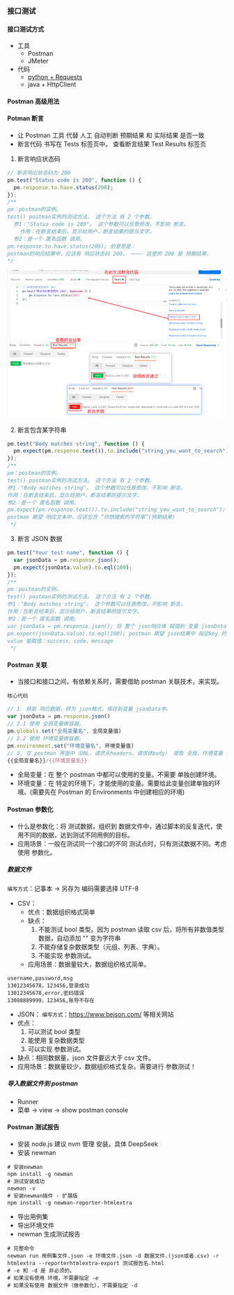### 接口测试

#### 接口测试方式

- 工具
  - Postman
  - JMeter
- 代码
  - [python + Requests](https://github.com/DaisyXuYanRu/system_api_autotest)
  - java + HttpClient

#### Postman 高级用法

#### Potman 断言

- 让 Postman 工具 代替 人工 自动判断 预期结果 和 实际结果 是否一致
- 断言代码 书写在 Tests 标签页中。 查看断言结果 Test Results 标签页

1. 断言响应状态码

```js
// 断言响应状态码为 200
pm.test("Status code is 200", function () {
  pm.response.to.have.status(200);
});
/** 
pm：postman的实例。
test() postman实例的测试方法。 这个方法 有 2 个参数。
  参1："Status code is 200"。 这个参数可以任意修改，不影响 断言。
    作用：在断言结束后，显示给用户，断言结果的提示文字。
  参2：是一个 匿名函数 调用。
pm.response.to.have.status(200); 的意思是：
postman的响应结果中，应该有 响应状态码 200。 ———— 这里的 200 是 预期结果。
*/
```

![Potman 断言](./images/ps-dy.png)

2. 断言包含某字符串

```js
pm.test("Body matches string", function () {
  pm.expect(pm.response.text()).to.include("string_you_want_to_search");
});
/**
pm：postman的实例。
test() postman实例的测试方法。 这个方法 有 2 个参数。
参1："Body matches string"。 这个参数可以任意修改，不影响 断言。
作用：在断言结束后，显示给用户，断言结果的提示文字。
参2：是一个 匿名函数 调用。
pm.expect(pm.response.text()).to.include("string_you_want_to_search"); 的意思是：
postman 期望 响应文本中，应该包含 “你想搜索的字符串”(预期结果)
 */
```

3. 断言 JSON 数据

```js
pm.test("Your test name", function () {
  var jsonData = pm.response.json();
  pm.expect(jsonData.value).to.eql(100);
});
/**
pm：postman的实例。
test() postman实例的测试方法。 这个方法 有 2 个参数。
参1："Body matches string"。 这个参数可以任意修改，不影响 断言。
作用：在断言结束后，显示给用户，断言结果的提示文字。
参2：是一个 匿名函数 调用。
var jsonData = pm.response.json(); 将 整个 json响应体 赋值到 变量 jsonData 上。
pm.expect(jsonData.value).to.eql(100); postman 期望 json结果中 指定key 的值为 xxx
value 能取值：success、code、message
 */
```

#### Postman 关联

- 当接口和接口之间，有依赖关系时，需要借助 postman 关联技术，来实现。

`核心代码`

```js
// 1. 获取 响应数据，转为 json格式，保存到变量 jsonData中。
var jsonData = pm.response.json()
// 2.1 使用 全局变量做容器。
pm.globals.set("全局变量名", 全局变量值)
// 2.2 使用 环境变量做容器。
pm.environment.set("环境变量名", 环境变量值)
// 3. 在 postman 界面中（URL、请求头headers、请求体body） 提取 全局、环境变量 数据。
{{全局变量名}}/{{环境变量名}}
```

- 全局变量：在 整个 postman 中都可以使用的变量。不需要 单独创建环境。
- 环境变量：在 特定的环境下，才能使用的变量。需要给此变量创建单独的环境。(需要先在 Postman 的 Environments 中创建相应的环境)

#### Postman 参数化

- 什么是参数化：将 测试数据，组织到 数据文件中，通过脚本的反复迭代，使用不同的数据，达到测试不同用例的目标。
- 应用场景：一般在测试同一个接口的不同 测试点时，只有测试数据不同。考虑使用 参数化。

##### 数据文件

`编写方式`：记事本 -> 另存为 编码需要选择 UTF-8

- CSV：
  - 优点：数据组织格式简单
  - 缺点：
    1. 不能测试 bool 类型。因为 postman 读取 csv 后，将所有非数值类型数据，自动添加 "" 变为字符串
    2. 不能存储复杂数据类型（元组、列表、字典）。
    3. 不能实现 参数测试。
  - 应用场景：数据量较大，数据组织格式简单。

```text
username,password,msg
13012345678，123456,登录成功
13012345678,error,密码错误
13088889999，123456,账导不存在
```

- JSON：
  `编写方式`：https://www.bejson.com/ 等相关网站
- 优点：
  1. 可以测试 bool 类型
  2. 能使用 复杂数据类型
  3. 可以实现 参数测试。
- 缺点：相同数据量，json 文件要远大于 csv 文件。
- 应用场景：数据量较少，数据组织格式复杂。需要进行 参数测试！

##### 导入数据文件到 postman

- Runner
- 菜单 -> view -> show postman console

#### Postman 测试报告

- 安装 node.js 建议 nvm 管理 安装。具体 DeepSeek
- 安装 newman

```shell
# 安装newman
npm install -g newman
# 测试安装成功
newman -v
# 安装newman插件 - 扩展版
npm install -g newman-reporter-htmlextra
```

- 导出用例集
- 导出环境文件
- newman 生成测试报告

```shell
# 完整命令
newman run 用例集文件.json -e 环境文件.json -d 数据文件.(json或者.csv) -r htmlextra --reporterhtmlextra-export 测试报告名.html
# -e 和 -d 是 非必须的。
# 如果没有使用 环境，不需要指定 -e
# 如果没有使用 数据文件（做参数化），不需要指定 -d
```
